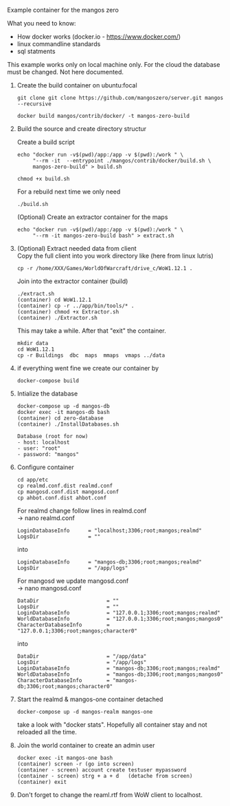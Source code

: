 Example container for the mangos zero

What you need to know:

- How docker works (docker.io -  https://www.docker.com/)
- linux commandline standards
- sql statments

This example works only on  local machine only. For the cloud the database must be changed.
Not here documented.

1) Create the build container on ubuntu:focal
   ```
   git clone git clone https://github.com/mangoszero/server.git mangos --recursive 

   docker build mangos/contrib/docker/ -t mangos-zero-build
   ```
2) Build the source and create directory structur
   
   Create a  build script
   ```
   echo "docker run -v$(pwd)/app:/app -v $(pwd):/work " \
        "--rm -it  --entrypoint ./mangos/contrib/docker/build.sh \
        mangos-zero-build" > build.sh
        
   chmod +x build.sh
   ```
   For a rebuild next time we only need
   ```
   ./build.sh
   ```
   (Optional) Create an extractor container for the maps
   ```
   echo "docker run -v$(pwd)/app:/app -v $(pwd):/work " \
        "--rm -it mangos-zero-build bash" > extract.sh

   ```
3) (Optional) Extract needed data from client<br>
   Copy the full client into you work directory like
   (here from linux lutris)
   ```
   cp -r /home/XXX/Games/WorldOfWarcraft/drive_c/WoW1.12.1 .
   ```
   Join into the extractor container (build)
   ```
   ./extract.sh
   (container) cd WoW1.12.1
   (container) cp -r ../app/bin/tools/* .
   (container) chmod +x Extractor.sh
   (container) ./Extractor.sh
   ```
   This may take a while.
   After that "exit" the container.
   ```
   mkdir data
   cd WoW1.12.1
   cp -r Buildings  dbc  maps  mmaps  vmaps ../data
   ```
4) if everything went fine we create our container by
   ```
   docker-compose build
   ```
5) Intialize the database
   ```
   docker-compose up -d mangos-db
   docker exec -it mangos-db bash
   (container) cd zero-database
   (container) ./InstallDatabases.sh

   Database (root for now)
   - host: localhost
   - user: "root"
   - password: "mangos"
   ```
6) Configure container <br>
   ```
   cd app/etc
   cp realmd.conf.dist realmd.conf
   cp mangosd.conf.dist mangosd.conf
   cp ahbot.conf.dist ahbot.conf
   ```
   For realmd change follow lines in realmd.conf<br>
   -> nano realmd.conf
   ```
   LoginDatabaseInfo      = "localhost;3306;root;mangos;realmd"
   LogsDir                = ""
   ```
   into
   ```
   LoginDatabaseInfo      = "mangos-db;3306;root;mangos;realmd"
   LogsDir                = "/app/logs"
   ```

   For mangosd we update mangosd.conf<br>
   -> nano mangosd.conf
   ```
   DataDir                      = ""
   LogsDir                      = ""
   LoginDatabaseInfo            = "127.0.0.1;3306;root;mangos;realmd"
   WorldDatabaseInfo            = "127.0.0.1;3306;root;mangos;mangos0"
   CharacterDatabaseInfo        = "127.0.0.1;3306;root;mangos;character0"
   ```
   into
   ```
   DataDir                      = "/app/data"
   LogsDir                      = "/app/logs"
   LoginDatabaseInfo            = "mangos-db;3306;root;mangos;realmd"
   WorldDatabaseInfo            = "mangos-db;3306;root;mangos;mangos0"
   CharacterDatabaseInfo        = "mangos-db;3306;root;mangos;character0"
   ```

7) Start the realmd & mangos-one container detached
   ```
   docker-compose up -d mangos-realm mangos-one
   ```
   take a look with "docker stats". Hopefully all container stay and not reloaded all the time.

8) Join the world container to create an admin user
   ```
   docker exec -it mangos-one bash
   (container) screen -r (go into screen)
   (container - screen) account create testuser mypassword
   (container - screen) strg + a + d   (detache from screen)
   (container) exit
   ```
9) Don't forget to change the reaml.rtf from WoW client to localhost.